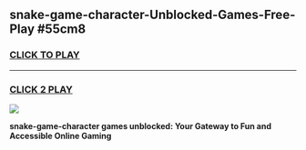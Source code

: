 
## snake-game-character-Unblocked-Games-Free-Play #55cm8
<h3>
<a href="https://us.freeplayer.one?title=snake-game-character&ref=9M">CLICK TO PLAY</a></h3>
<hr>

<h3>
<a href="https://us.freeplayer.one?title=snake-game-character&ref=9M">CLICK 2 PLAY</a>
  
</h3>

<a href="https://us.freeplayer.one?title=snake-game-character&ref=9M"><img src="https://clearcache.store/games.png"></a>


**snake-game-character games unblocked: Your Gateway to Fun and Accessible Online Gaming**
